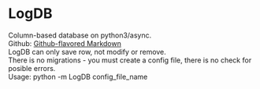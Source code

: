 # LogDB
Column-based database on python3/async.<br/>
Github:
[Github-flavored Markdown](https://github.com/dmitriy-shikhalev/LogDB)<br/>
LogDB can only save row, not modify or remove.<br/>
There is no migrations - you must create a config file, there is no check for posible errors.<br/>
Usage: python -m LogDB config_file_name